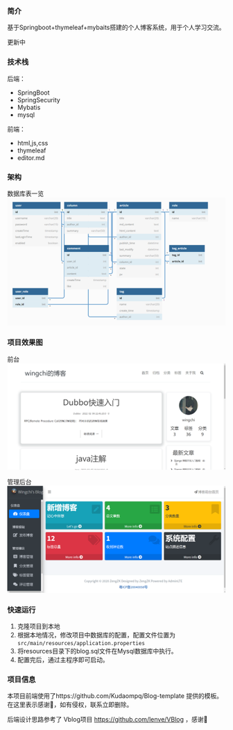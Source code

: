 ### 简介

基于Springboot+thymeleaf+mybaits搭建的个人博客系统，用于个人学习交流。

更新中 

### 技术栈

后端：

- SpringBoot
- SpringSecurity
- Mybatis
- mysql

前端：

- html,js,css
- thymeleaf 
- editor.md

### 架构

数据库表一览
![image-dbtable](https://github.com/wingchi-leung/aBlog/blob/main/assert/%E5%BE%AE%E4%BF%A1%E5%9B%BE%E7%89%87_20220210105010.png)


### 项目效果图
前台
![image-20220210102800614](https://github.com/wingchi-leung/aBlog/blob/main/assert/image-20220210102800614.png)

管理后台
![image-20220215110400614](https://raw.githubusercontent.com/wingchi-leung/aBlog/main/assert/a43e5f55953daca4e5f96b5b8c93e67.png)
### 快速运行

1. 克隆项目到本地 
2. 根据本地情况，修改项目中数据库的配置，配置文件位置为`src/main/resources/application.properties`
3. 将resources目录下的blog.sql文件在Mysql数据库中执行。 
4. 配置完后，通过主程序即可启动。 

### 项目信息

本项目前端使用了https://github.com/Kudaompq/Blog-template 提供的模板。在这里表示感谢🙇‍，如有侵权，联系立即删除。

后端设计思路参考了 Vblog项目 https://github.com/lenve/VBlog ，感谢🙇‍

